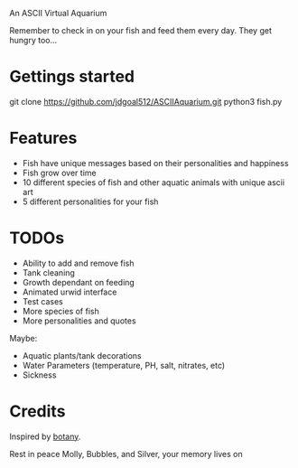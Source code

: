 An ASCII Virtual Aquarium

Remember to check in on your fish and feed them every day. They get hungry too...

# Gettings started
git clone https://github.com/jdgoal512/ASCIIAquarium.git
python3 fish.py

# Features
- Fish have unique messages based on their personalities and happiness
- Fish grow over time
- 10 different species of fish and other aquatic animals with unique ascii art
- 5 different personalities for your fish

# TODOs
- Ability to add and remove fish
- Tank cleaning
- Growth dependant on feeding
- Animated urwid interface
- Test cases
- More species of fish
- More personalities and quotes

Maybe:
- Aquatic plants/tank decorations
- Water Parameters (temperature, PH, salt, nitrates, etc)
- Sickness

# Credits
Inspired by [botany](https://github.com/jifunks/botany).

Rest in peace Molly, Bubbles, and Silver, your memory lives on
